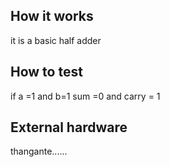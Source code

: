 <!---

This file is used to generate your project datasheet. Please fill in the information below and delete any unused
sections.

You can also include images in this folder and reference them in the markdown. Each image must be less than
512 kb in size, and the combined size of all images must be less than 1 MB.
-->

## How it works

it is a basic half adder

## How to test

if a =1 and b=1 sum =0 and carry = 1

## External hardware

thangante......
